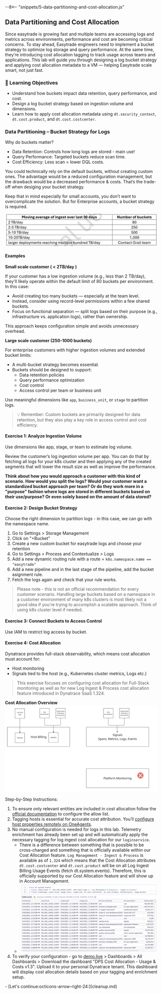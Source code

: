--8<-- "snippets/5-data-partitioning-and-cost-allocation.js"

## Data Partitioning and Cost Allocation

Since easytrade is growing fast and multiple teams are accessing logs and metrics across environments, performance and cost are becoming critical concerns.
To stay ahead, Easytrade engineers need to implement a bucket strategy to optimize log storage and query performance. At the same time, they’re introducing cost allocation tagging to track usage across teams and applications.
This lab will guide you through designing a log bucket strategy and applying cost allocation metadata to a VM — helping Easytrade scale smart, not just fast.

### 🎯 Learning Objectives

- Understand how buckets impact data retention, query performance, and cost.
- Design a log bucket strategy based on ingestion volume and dimensions.
- Learn how to apply cost allocation metadata using `dt.security_context`, `dt.cost.product`, and `dt.cost.costcenter`.

### Data Partitioning – Bucket Strategy for Logs

Why do buckets matter?

- Data Retention: Controls how long logs are stored - main use!
- Query Performance: Targeted buckets reduce scan time.
- Cost Efficiency: Less scan = lower DQL costs.

You could technically rely on the default buckets, without creating custom ones. The advantage would be a reduced configuration management, but the drawback would be a decreased performance & costs. That’s the trade-off when desiging your bucket strategy.

Keep that in mind especially for small accounts, you don’t want to overcomplicate the solution. But for Enterprise accounts, a bucket strategy is required.

![](img/content/ingest-volume-buckets.png)

#### Examples

**Small scale customer ( < 2TB/day )**

If your customer has a low ingestion volume (e.g., less than 2 TB/day), they’ll likely operate within the default limit of 80 buckets per environment. In this case:

- Avoid creating too many buckets — especially at the team level.
- Instead, consider using record-level permissions within a few shared buckets.
- Focus on functional separation — split logs based on their purpose (e.g., infrastructure vs. application logs), rather than ownership.

This approach keeps configuration simple and avoids unnecessary overhead.

**Large scale customer (250-1000 buckets)**

For enterprise customers with higher ingestion volumes and extended bucket limits:

- A multi-bucket strategy becomes essential.
- Buckets should be designed to support:
  - Data retention policies
  - Query performance optimization
  - Cost control
  - Access control per team or business unit

Use meaningful dimensions like `app`, `business_unit`, or `stage` to partition logs.

> 💡 Remember: Custom buckets are primarily designed for data retention, but they also play a key role in access control and cost efficiency.

#### Exercise 1: Analyze Ingestion Volume

Use dimensions like app, stage, or team to estimate log volume.

Review the customer’s log ingestion volume per app. You can do that by fetching all logs for your k8s cluster and then applying any of the created segments that will lower the result size as well as improve the performance.

**Think about how you would approach a customer with this kind of scenario. How would you split the logs? Would your customer want a standardized bucket approach per team? Or do they work more in a "purpose" fashion where logs are stored in different buckets based on their use/purpose? Or even solely based on the amount of data stored?**

#### Exercise 2: Design Bucket Strategy

Choose the right dimension to partition logs - in this case, we can go with the namespace name.

1. Go to Settings > Storage Management
2. Click on "+Bucket"
3. Create a new custom bucket for easytrade logs and choose your retention
4. Go to Settings > Process and Contextualize > Logs
5. Add a new dynamic routing rule with a route = `k8s.namespace.name == "easytrade"`
6. Add a new pipeline and in the last stage of the pipeline, add the bucket asignment rule.
7. Fetch the logs again and check that your rule works.

> Please note - this is not an official recommendation for every customer scenario. Handling large buckets based on a namespace in a customer environment of many k8s clusters is most likely not a good idea if you're trying to accomplish a scalable approach. Think of using k8s cluster level if needed.

#### Exercise 3: Connect Buckets to Access Control

Use IAM to restrict log access by bucket.

#### Exercise 4: Cost Allocation

Dynatrace provides full-stack observability, which means cost allocation must account for:

- Host monitoring
- Signals tied to the host (e.g., Kubernetes cluster metrics, Logs etc.)

> This exercise focuses on configuring cost allocation for Full-Stack monitoring as well as for new Log Ingest & Process cost allocation feature introduced in Dynatrace SaaS 1.324.

**Cost Allocation Overview**
![](img/content/lab5-ex4-cost-allocation.png)

Step-by-Step Instructions:

1. To ensure only relevant entities are included in cost allocation follow the [official documentation](https://docs.dynatrace.com/docs/license/cost-allocation#cost-allocation-allowlist) to configure the allow list.
2. Tagging hosts is essential for accurate cost attribution. You’ll [configure host properties remotely on OneAgents](https://docs.dynatrace.com/docs/license/cost-allocation#big-steps--auto--1--Configure-Cost-Allocation-on-the-host).
3. No manual configuration is needed for logs in this lab. Telemetry enrichment has already been set up and will automatically apply the necessary tagging for log ingest cost allocation for our `loginservice`.
   - There is a difference between something that is possible to be cross-charged and something that is officially available within our Cost Allocation feature. `Log Management - Ingest & Process` is available as of `1.324` which means that the Cost Allocation attributes `dt.cost.costcenter` and `dt.cost.product` will be on all Log Ingest Billing Usage Events (fetch dt.system.events). Therefore, this is officially supported by our Cost Allocation feature and will show up in Account Management.
   - ![](img/content/lab5-ex4-cost-allocation-log-ingest.png)
4. To verify your configuration - go to [demo.live](https://guu84124.apps.dynatrace.com/ui/apps/dynatrace.launcher/) > Dashboards > All Dashboards > Download the dashboard "DPS Cost Allocation - Usage & Costs v1.3". Upload it to your personal Dynatrace tenant. This dashboard will display cost allocation details based on your tagging and enrichment setup.

<div class="grid cards" markdown>
- [Let's continue:octicons-arrow-right-24:](cleanup.md)
</div>
